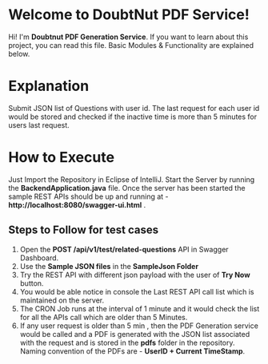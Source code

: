 # Welcome to DoubtNut PDF Service!

Hi! I'm **Doubtnut PDF Generation Service**. If you want to learn about this project, you can read this file. Basic Modules & Functionality are explained below.


# Explanation

Submit JSON list of Questions with user id. The last request for each user id would be stored and checked if the inactive time is more than 5 minutes for users last request.

# How to Execute

Just Import the Repository in Eclipse of IntelliJ. Start the Server by running the **BackendApplication.java** file. Once the server has been started the sample REST APIs should be up and running at - **http://localhost:8080/swagger-ui.html** . 


## Steps to Follow for test cases

 1. Open the **POST /api/v1/test/related-questions** API in Swagger Dashboard.
 2. Use the **Sample JSON files** in the **SampleJson Folder**
 3. Try the REST API with different json payload with the user of **Try Now** button.
 4. You would be able notice in console the Last REST API call list which is maintained on the server.
 5. The CRON Job runs at the interval of 1 minute and it would check the list for all the APIs call which are older than 5         Minutes.
 6. If any user request is older than 5 min , then the PDF Generation service would be called and a PDF is generated with the     JSON list associated with the request and is stored in the **pdfs** folder in the repository. Naming convention of the         PDFs are - **UserID + Current TimeStamp**.


